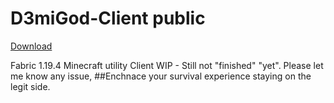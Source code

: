 # D3miGod-Client public
[Download](https://github.com/Reverse-23/D3miGod-Client/releases/tag/WIP)

Fabric 1.19.4 Minecraft utility Client
WIP - Still not "finished" "yet". Please let me know any issue,
##Enchnace your survival experience staying on the legit side.
